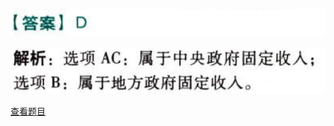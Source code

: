 ![](0cef31da686b1858ce18d1d561a94c33.png)

![](3ba96455ac91c9971ab556756b731b46.png)

[查看题目](../C01.税法总论.本章真题.md#36-题目)

